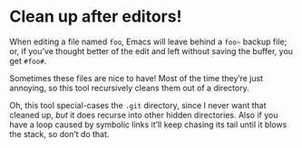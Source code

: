 # Clean up after editors! #
When editing a file named `foo`, Emacs will leave behind a `foo~` backup file; or, if you’ve thought better of the edit and left without saving the buffer, you get `#foo#`.

Sometimes these files are nice to have! Most of the time they’re just annoying, so this tool recursively cleans them out of a directory.

Oh, this tool special-cases the `.git` directory, since I never want that cleaned up, *but* it does recurse into other hidden directories. Also if you have a loop caused by symbolic links it’ll keep chasing its tail until it blows the stack, so don’t do that.
